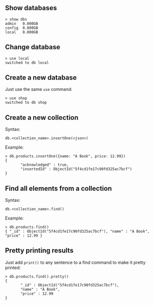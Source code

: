 ## Show databases

```mongodb
> show dbs
admin   0.000GB
config  0.000GB
local   0.000GB
```

## Change database

```mongodb
> use local
switched to db local
```

## Create a new database

Just use the same ``use`` command:

```mongodb
> use shop
switched to db shop
```

## Create a new collection

Syntax:

```mongodb
db.<collection_name>.insertOne(<json>)
```

Example:

```mongodb
> db.products.insertOne({name: "A Book", price: 12.99})
{
       "acknowledged" : true,
       "insertedId" : ObjectId("5f4cd1fe17c90fd325ac7bcf")
}
```

## Find all elements from a collection

Syntax:

```mongodb
db.<collection_name>.find()
```

Example:

```mongodb
> db.products.find()
{ "_id" : ObjectId("5f4cd1fe17c90fd325ac7bcf"), "name" : "A Book", "price" : 12.99 }
```

## Pretty printing results

Just add ``print()`` to any sentence to a find command to make it pretty printed:

```mongodb
> db.products.find().pretty()
{
       "_id" : ObjectId("5f4cd1fe17c90fd325ac7bcf"),
       "name" : "A Book",
       "price" : 12.99
}
```


```mongodb
```
